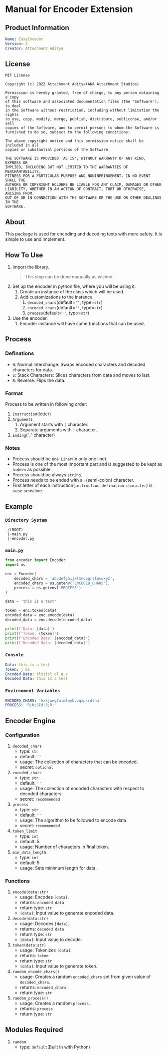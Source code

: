 # Manual for Encoder Extension

## Product Information
```yaml
Name: EasyEncoder
Version: 2
Creator: Attachment Aditya
```

## License
```
MIT License

Copyright (c) 2022 Attachment Aditya(AKA Attachment Studios)

Permission is hereby granted, free of charge, to any person obtaining a copy
of this software and associated documentation files (the 'Software'), to deal
in the Software without restriction, including without limitation the rights
to use, copy, modify, merge, publish, distribute, sublicense, and/or sell
copies of the Software, and to permit persons to whom the Software is
furnished to do so, subject to the following conditions:

The above copyright notice and this permission notice shall be included in all
copies or substantial portions of the Software.

THE SOFTWARE IS PROVIDED 'AS IS', WITHOUT WARRANTY OF ANY KIND, EXPRESS OR
IMPLIED, INCLUDING BUT NOT LIMITED TO THE WARRANTIES OF MERCHANTABILITY,
FITNESS FOR A PARTICULAR PURPOSE AND NONINFRINGEMENT. IN NO EVENT SHALL THE
AUTHORS OR COPYRIGHT HOLDERS BE LIABLE FOR ANY CLAIM, DAMAGES OR OTHER
LIABILITY, WHETHER IN AN ACTION OF CONTRACT, TORT OR OTHERWISE, ARISING FROM,
OUT OF OR IN CONNECTION WITH THE SOFTWARE OR THE USE OR OTHER DEALINGS IN THE
SOFTWARE.
```

## About
This package is used for encoding and decoding texts with more safety.
It is simple to use and implement.

## How To Use
1. Import the library.
	> This step can be done manually as wished.
2. Set up the encoder in python file, where you will be using it.
	1. Create an instance of the class which will be used.
	2. Add customizations to the instance.
		1. `decoded_chars`(default=`''`, type=`str`)
		2. `encoded_chars`(default=`''`, type=`str`)
		3. `process`(default=`''`, type=`str`)
3. Use the encoder.
	1. Encoder instance will have some functions that can be used.

## Process
### Definations
- `N`: Normal Interchange: Swaps encoded characters and decoded characters for data.
- `S`: Stack Characters: Slices characters from data and moves to last.
- `R`: Reverse: Flips the data.

### Format
Process to be written in following order:

1. `Instruction`(letter)
2. `Arguments`
	1. Argument starts with `[` character.
	2. Separate arguments with `:` character.
3. `Ending`('`;`' character)

### Notes
- Process should be `One Liner`(in only one line).
- Process is one of the most important part and is suggested to be kept as `hidden` as possible.
- Process should be always `string`.
- Process needs to be ended with a `;`(semi-colon) character.
- First letter of each instruction(`instruction defination character`) is case sensitive.

## Example
### `Directory System`
```
-/(ROOT)
 |-main.py
 |-encoder.py
```

### `main.py`
```python
from encoder import Encoder
import os

enc = Encoder(
	decoded_chars = 'abcdefghijklmnopqrstuvwxyz',
	encoded_chars = os.getenv('ENCODED_CHARS'),
	process = os.getenv('PROCESS')
)

data = 'this is a test'

token = enc.token(data)
encoded_data = enc.encode(data)
decoded_data = enc.decode(encoded_data)

print(f'Data: {data}')
print(f'Token: {token}')
print(f'Encoded Data: {encoded_data}')
print(f'Decoded Data: {decoded_data}')
```

### `Console`
```yaml
Data: this is a test
Token: j ms 
Encoded Data: tlzziol ol q z
Decoded Data: this is a test
```

### `Environment Variables`
```yaml
ENCODED_CHARS: 'hzkjwegfuimloybcvqxpsrdtna'
PROCESS: 'R;N;S[0:3;R;'
```

## Encoder Engine
### Configuration
1. `decoded_chars`
	- type: `str`
	- default: `''`
	- usage: The collection of characters that can be encoded.
	- secret: `optional`
2. `encoded_chars`
	- type: `str`
	- default: `''`
	- usage: The collection of encoded characters with respect to decoded characters.
	- secret: `recommended`
3. `process`
	- type: `str`
	- default: `''`
	- usage: The algorithm to be followed to encode data.
	- secret: `recommended`
4. `token_limit`
	- type: `int`
	- default: 5
	- usage: Number of characters in final token.
5. `min_data_length`
	- type: `int`
    - default: 5
    - usage: Sets minimum length for data.

### Functions
1. `encode(data:str)`
	- usage: Encodes `[data]`.
	- returns: `encoded data`
	- return type: `str`
	- `[data]`: Input value to generate encoded data.
2. `decode(data:str)`
	- usage: Decodes `[data]`.
	- returns: `decoded data`
	- return type: `str`
	- `[data]`: Input value to decode.
3. `token(data:str)`
	- usage: Tokenizes `[data]`.
	- returns: `token`
	- return type: `str`
	- `[data]`: Input value to generate token.
4. `random_encode_chars()`
	- usage: Creates a random `encoded_chars` set from given value of `decoded_chars`.
	- returns: `encoded_chars`
	- return type: `str`
5. `random_process()`
	- usage: Creates a random `process`.
	- returns: `process`
	- return type: `str`

## Modules Required
1. `random`
	- type: `default`(Built In with Python)

